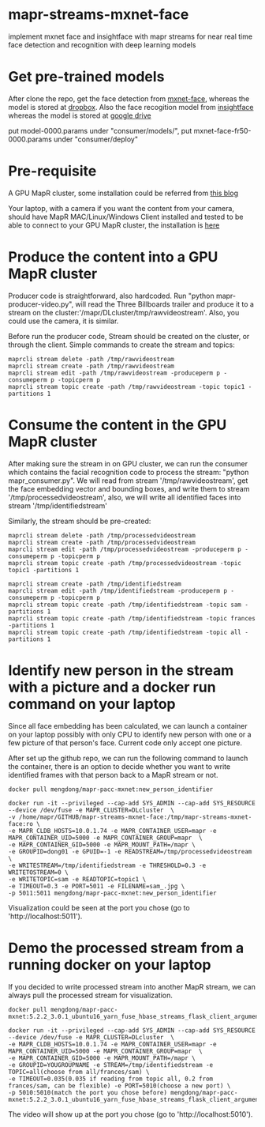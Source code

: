 # mapr-streams-mxnet-face
implement mxnet face and insightface with mapr streams for near real time face detection and recognition with deep learning models

# Get pre-trained models
After clone the repo, get the face detection from [mxnet-face](https://github.com/tornadomeet/mxnet-face), whereas the model is stored at [dropbox](https://www.dropbox.com/sh/yqn8sken82gpmfr/AAC8WNSaA1ADVuUq8yaPQF0da?dl=0). Also the face recogition model from [insightface](https://github.com/deepinsight/insightface) whereas the model is stored at [google drive](https://drive.google.com/file/d/1x0-EiYX9jMUKiq-n1Bd9OCK4fVB3a54v/view)

put model-0000.params under "consumer/models/", put mxnet-face-fr50-0000.params under "consumer/deploy"

# Pre-requisite
A GPU MapR cluster, some installation could be referred from [this blog](https://mengdong.github.io/2017/07/14/kubernetes-1.7-gpu-on-mapr-distributed-deep-learning/)

Your laptop, with a camera if you want the content from your camera, should have MapR MAC/Linux/Windows Client installed and tested to be able to connect to your GPU MapR cluster, the installation is [here](https://maprdocs.mapr.com/52/AdvancedInstallation/SettingUptheClient-install-mapr-client.html) 

# Produce the content into a GPU MapR cluster
Producer code is straightforward, also hardcoded. Run "python mapr-producer-video.py", will read the Three Billboards trailer and produce it to a stream on the cluster:'/mapr/DLcluster/tmp/rawvideostream'. Also, you could use the camera, it is similar. 

Before run the producer code, Stream should be created on the cluster, or through the client. Simple commands to create the stream and topics:
```
maprcli stream delete -path /tmp/rawvideostream
maprcli stream create -path /tmp/rawvideostream
maprcli stream edit -path /tmp/rawvideostream -produceperm p -consumeperm p -topicperm p
maprcli stream topic create -path /tmp/rawvideostream -topic topic1 -partitions 1
```


# Consume the content in the GPU MapR cluster
After making sure the stream in on GPU cluster, we can run the consumer which contains the facial recognition code to process the stream: "python mapr\_consumer.py". We will read from stream '/tmp/rawvideostream', get the face embedding vector and bounding boxes, and write them to stream '/tmp/processedvideostream', also, we will write all identified faces into stream '/tmp/identifiedstream'

Similarly, the stream should be pre-created:
```
maprcli stream delete -path /tmp/processedvideostream
maprcli stream create -path /tmp/processedvideostream
maprcli stream edit -path /tmp/processedvideostream -produceperm p -consumeperm p -topicperm p
maprcli stream topic create -path /tmp/processedvideostream -topic topic1 -partitions 1

maprcli stream create -path /tmp/identifiedstream
maprcli stream edit -path /tmp/identifiedstream -produceperm p -consumeperm p -topicperm p
maprcli stream topic create -path /tmp/identifiedstream -topic sam -partitions 1
maprcli stream topic create -path /tmp/identifiedstream -topic frances -partitions 1
maprcli stream topic create -path /tmp/identifiedstream -topic all -partitions 1
```

# Identify new person in the stream with a picture and a docker run command on your laptop
Since all face embedding has been calculated, we can launch a container on your laptop possibly with only CPU to identify new person with one or a few picture of that person's face. Current code only accept one picture.

After set up the github repo, we can run the following command to launch the container, there is an option to decide whether you want to write identified frames with that person back to a MapR stream or not.
```
docker pull mengdong/mapr-pacc-mxnet:new_person_identifier

docker run -it --privileged --cap-add SYS_ADMIN --cap-add SYS_RESOURCE --device /dev/fuse -e MAPR_CLUSTER=DLcluster  \
-v /home/mapr/GITHUB/mapr-streams-mxnet-face:/tmp/mapr-streams-mxnet-face:ro \
-e MAPR_CLDB_HOSTS=10.0.1.74 -e MAPR_CONTAINER_USER=mapr -e MAPR_CONTAINER_UID=5000 -e MAPR_CONTAINER_GROUP=mapr  \
-e MAPR_CONTAINER_GID=5000 -e MAPR_MOUNT_PATH=/mapr \
-e GROUPID=dong01 -e GPUID=-1 -e READSTREAM=/tmp/processedvideostream \
-e WRITESTREAM=/tmp/identifiedstream -e THRESHOLD=0.3 -e WRITETOSTREAM=0 \
-e WRITETOPIC=sam -e READTOPIC=topic1 \
-e TIMEOUT=0.3 -e PORT=5011 -e FILENAME=sam_.jpg \
-p 5011:5011 mengdong/mapr-pacc-mxnet:new_person_identifier
```
Visualization could be seen at the port you chose (go to 'http://localhost:5011'). 

# Demo the processed stream from a running docker on your laptop
If you decided to write processed stream into another MapR stream, we can always pull the processed stream for visualization. 
```
docker pull mengdong/mapr-pacc-mxnet:5.2.2_3.0.1_ubuntu16_yarn_fuse_hbase_streams_flask_client_arguments

docker run -it --privileged --cap-add SYS_ADMIN --cap-add SYS_RESOURCE --device /dev/fuse -e MAPR_CLUSTER=DLcluster  \
-e MAPR_CLDB_HOSTS=10.0.1.74 -e MAPR_CONTAINER_USER=mapr -e MAPR_CONTAINER_UID=5000 -e MAPR_CONTAINER_GROUP=mapr  \
-e MAPR_CONTAINER_GID=5000 -e MAPR_MOUNT_PATH=/mapr \
-e GROUPID=YOUGROUPNAME -e STREAM=/tmp/identifiedstream -e TOPIC=all(choose from all/frances/sam) \
-e TIMEOUT=0.035(0.035 if reading from topic all, 0.2 from frances/sam, can be flexible) -e PORT=5010(choose a new port) \
-p 5010:5010(match the port you chose before) mengdong/mapr-pacc-mxnet:5.2.2_3.0.1_ubuntu16_yarn_fuse_hbase_streams_flask_client_arguments
```
The video will show up at the port you chose (go to 'http://localhost:5010').
